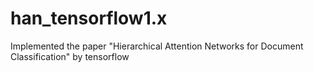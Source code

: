 # han_tensorflow1.x
Implemented the paper "Hierarchical Attention Networks for Document Classification" by tensorflow
